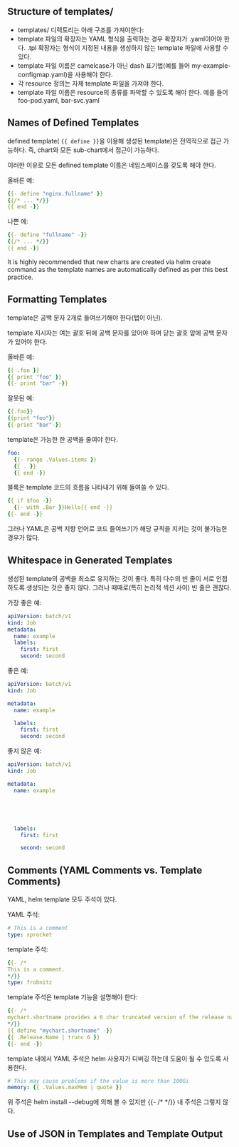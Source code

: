 ## Structure of templates/

- templates/ 디렉토리는 아래 구조를 가져야한다:
- template 파일의 확장자는 YAML 형식을 출력하는 경우 확장자가 .yaml이어야 한다. .tpl 확장자는 형식이 지정된 내용을 생성하지 않는 template 파일에 사용할 수 있다.
- template 파일 이름은 camelcase가 아닌 dash 표기법(예를 들어 my-example-configmap.yaml)을 사용해야 한다.
- 각 resource 정의는 자체 template 파일을 가져야 한다.
- template 파일 이름은 resource의 종류를 파악할 수 있도록 해야 한다. 예를 들어 foo-pod.yaml, bar-svc.yaml

## Names of Defined Templates
defined template( `{{ define }}`을 이용해 생성된 template)은 전역적으로 접근 가능하다. 즉, chart와 모든 sub-chart에서 접근이 가능하다.

이러한 이유로 모든 defined template 이름은 네임스페이스를 갖도록 해야 한다.

올바른 예:

``` yaml
{{- define "nginx.fullname" }}
{{/* ... */}}
{{ end -}}
```

나쁜 에:

``` yaml
{{- define "fullname" -}}
{{/* ... */}}
{{ end -}}
```

It is highly recommended that new charts are created via helm create command as the template names are automatically defined as per this best practice.

## Formatting Templates
template은 공백 문자 2개로 들여쓰기해야 한다(탭이 아닌).

template 지시자는 여는 괄호 뒤에 공백 문자를 있어야 하며 닫는 괄호 앞에 공백 문자가 있어야 한다.

올바른 예:

``` yaml
{{ .foo }}
{{ print "foo" }}
{{- print "bar" -}}
```

잘못된 예:

``` yaml
{{.foo}}
{{print "foo"}}
{{-print "bar"-}}
```

template은 가능한 한 공백을 줄여야 한다.

``` yaml
foo:
  {{- range .Values.items }}
  {{ . }}
  {{ end -}}
```

블록은 template 코드의 흐름을 나타내기 위해 들여쓸 수 있다.

``` yaml
{{ if $foo -}}
  {{- with .Bar }}Hello{{ end -}}
{{- end -}}
```

그러나 YAML은 공백 지향 언어로 코드 들여쓰기가 해당 규칙을 지키는 것이 불가능한 경우가 많다.

## Whitespace in Generated Templates
생성된 template의 공백을 최소로 유지하는 것이 좋다. 특히 다수의 빈 줄이 서로 인접하도록 생성되는 것은 좋지 않다. 그러나 때때로(특히 논리적 섹션 사이) 빈 줄은 괜찮다.

가장 좋은 예:

``` yaml
apiVersion: batch/v1
kind: Job
metadata:
  name: example
  labels:
    first: first
    second: second
```

좋은 예:

``` yaml
apiVersion: batch/v1
kind: Job

metadata:
  name: example

  labels:
    first: first
    second: second
```

좋지 않은 예:

``` yaml
apiVersion: batch/v1
kind: Job

metadata:
  name: example





  labels:
    first: first

    second: second
```

## Comments (YAML Comments vs. Template Comments)
YAML, helm template 모두 주석이 있다.

YAML 주석:

``` yaml
# This is a comment
type: sprocket
```

template 주석:

``` yaml
{{- /*
This is a comment.
*/}}
type: frobnitz
```

template 주석은 template 기능을 설명해야 한다:

``` yaml
{{- /*
mychart.shortname provides a 6 char truncated version of the release name.
*/}}
{{ define "mychart.shortname" -}}
{{ .Release.Name | trunc 6 }}
{{- end -}}
```

template 내에서 YAML 주석은 helm 사용자가 디버깅 하는데 도움이 될 수 있도록 사용한다.

``` yaml
# This may cause problems if the value is more than 100Gi
memory: {{ .Values.maxMem | quote }}
```

위 주석은 helm install --debug에 의해 볼 수 있지만 {{- /* */}} 내 주석은 그렇지 않다.

## Use of JSON in Templates and Template Output